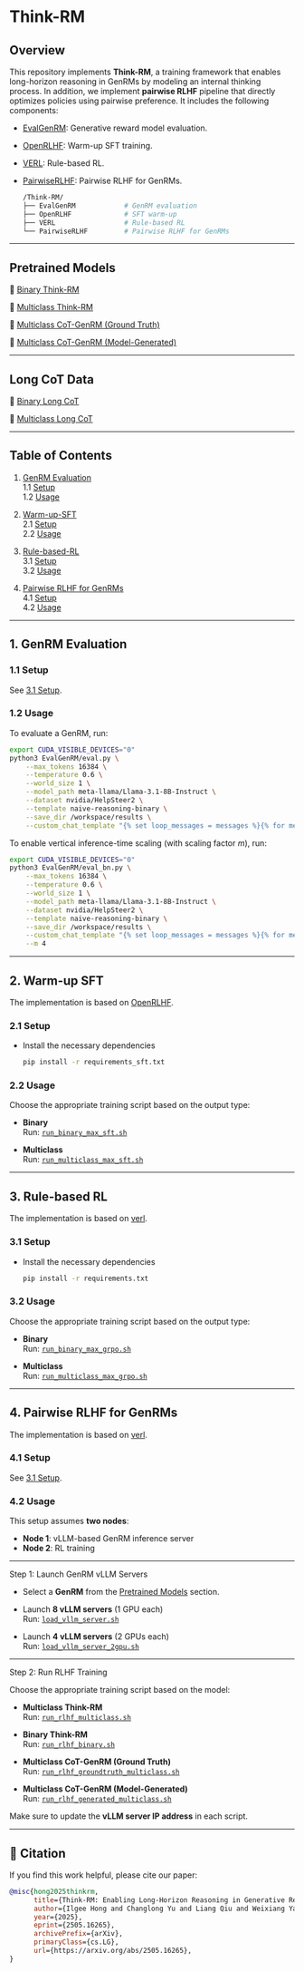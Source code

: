 # Think-RM

## Overview

This repository implements **Think-RM**, a training framework that enables long-horizon reasoning in GenRMs by modeling an internal thinking process. In addition, we implement **pairwise RLHF** pipeline that directly optimizes policies using pairwise preference. It includes the following components:

- [EvalGenRM](./EvalGenRM): Generative reward model evaluation.
- [OpenRLHF](./OpenRLHF): Warm-up SFT training.
- [VERL](./VERL): Rule-based RL.
- [PairwiseRLHF](./PairwiseRLHF): Pairwise RLHF for GenRMs.

  ```bash
  /Think-RM/
  ├── EvalGenRM            # GenRM evaluation
  ├── OpenRLHF             # SFT warm-up
  ├── VERL                 # Rule-based RL
  └── PairwiseRLHF         # Pairwise RLHF for GenRMs
  ```

---

## Pretrained Models

🧠 [Binary Think-RM](https://huggingface.co/ilgee/hs2-naive-binary-max-ep5-lr1e-5-grpo-ep1-lr2e-6-kl1e-4-rollout512-v0)

🧠 [Multiclass Think-RM](https://huggingface.co/ilgee/hs2-naive-multiclass-min-ep5-lr5e-6-grpo-ep2-lr2e-6-kl1e-4-rollout512-half-v0)

🧠 [Multiclass CoT-GenRM (Ground Truth)](https://huggingface.co/ilgee/groundtruth-multiclass-ep5-lr1e-5)

🧠 [Multiclass CoT-GenRM (Model-Generated)](https://huggingface.co/ilgee/generated-multiclass-ep10-lr5e-6)

---

## Long CoT Data

📄 [Binary Long CoT](https://huggingface.co/datasets/ilgee/hs2-naive-reasoning-binary-max)

📄 [Multiclass Long CoT](https://huggingface.co/datasets/ilgee/hs2-naive-reasoning-multiclass-max)

---

## Table of Contents

1. [GenRM Evaluation](#1-genrm-evaluation)  
   1.1 [Setup](#11-setup)  
   1.2 [Usage](#12-usage)
   
2. [Warm-up-SFT](#2-warm-up-sft)  
   2.1 [Setup](#21-setup)  
   2.2 [Usage](#22-usage)
   
3. [Rule-based-RL](#3-rule-based-rl)  
   3.1 [Setup](#31-setup)  
   3.2 [Usage](#32-usage)
   
4. [Pairwise RLHF for GenRMs](#4-pairwise-rlhf-for-genrms)  
   4.1 [Setup](#41-setup)  
   4.2 [Usage](#42-usage)

---

## 1. GenRM Evaluation

### 1.1 Setup
See [3.1 Setup](#31-setup).

### 1.2 Usage

To evaluate a GenRM, run:

```bash
export CUDA_VISIBLE_DEVICES="0"
python3 EvalGenRM/eval.py \
    --max_tokens 16384 \
    --temperature 0.6 \
    --world_size 1 \
    --model_path meta-llama/Llama-3.1-8B-Instruct \
    --dataset nvidia/HelpSteer2 \
    --template naive-reasoning-binary \
    --save_dir /workspace/results \
    --custom_chat_template "{% set loop_messages = messages %}{% for message in loop_messages %}{% set content = '<|start_header_id|>' + message['role'] + '<|end_header_id|>\n\n'+ message['content'] | trim + '<|eot_id|>' %}{% if loop.index0 == 0 %}{% set content = bos_token + content %}{% endif %}{{ content }}{% endfor %}{% if add_generation_prompt %}{{ '<|start_header_id|>assistant<|end_header_id|>\n\n<think>\n' }}{% endif %}"
```

To enable vertical inference-time scaling (with scaling factor $m$), run:

```bash
export CUDA_VISIBLE_DEVICES="0"
python3 EvalGenRM/eval_bn.py \
    --max_tokens 16384 \
    --temperature 0.6 \
    --world_size 1 \
    --model_path meta-llama/Llama-3.1-8B-Instruct \
    --dataset nvidia/HelpSteer2 \
    --template naive-reasoning-binary \
    --save_dir /workspace/results \
    --custom_chat_template "{% set loop_messages = messages %}{% for message in loop_messages %}{% set content = '<|start_header_id|>' + message['role'] + '<|end_header_id|>\n\n'+ message['content'] | trim + '<|eot_id|>' %}{% if loop.index0 == 0 %}{% set content = bos_token + content %}{% endif %}{{ content }}{% endfor %}{% if add_generation_prompt %}{{ '<|start_header_id|>assistant<|end_header_id|>\n\n<think>\n' }}{% endif %}" \
    --m 4
```

---

## 2. Warm-up SFT

The implementation is based on [OpenRLHF](https://github.com/OpenRLHF/OpenRLHF).

### 2.1 Setup
- Install the necessary dependencies 
  ```bash
  pip install -r requirements_sft.txt
  ```

### 2.2 Usage

Choose the appropriate training script based on the output type:

- **Binary**  
  Run: [`run_binary_max_sft.sh`](OpenRLHF/run_binary_max_sft.sh)

- **Multiclass**  
  Run: [`run_multiclass_max_sft.sh`](OpenRLHF/run_multiclass_max_sft.sh)

---

## 3. Rule-based RL

The implementation is based on [verl](https://github.com/volcengine/verl).

### 3.1 Setup
- Install the necessary dependencies 
  ```bash
  pip install -r requirements.txt
  ```

### 3.2 Usage

Choose the appropriate training script based on the output type:

- **Binary**  
  Run: [`run_binary_max_grpo.sh`](VERL/examples/grpo_trainer/think-rm/run_binary_max_grpo.sh)

- **Multiclass**  
  Run: [`run_multiclass_max_grpo.sh`](VERL/examples/grpo_trainer/think-rm/run_multiclass_max_grpo.sh)


<!-- - Use the following Docker image:

  ```bash
  684288478426.dkr.ecr.us-east-1.amazonaws.com/nemo-nile-runner:verl-greenland2
  ```
-->
---


## 4. Pairwise RLHF for GenRMs

The implementation is based on [verl](https://github.com/volcengine/verl).

### 4.1 Setup
See [3.1 Setup](#31-setup).

### 4.2 Usage

This setup assumes **two nodes**:

- **Node 1**: vLLM-based GenRM inference server
- **Node 2**: RL training  

---

Step 1: Launch GenRM vLLM Servers

- Select a **GenRM** from the [Pretrained Models](#pretrained-models) section.

- Launch **8 vLLM servers** (1 GPU each)  
  Run: [`load_vllm_server.sh`](PairwiseRLHF/load_vllm_server.sh)

- Launch **4 vLLM servers** (2 GPUs each)  
  Run: [`load_vllm_server_2gpu.sh`](PairwiseRLHF/load_vllm_server_2gpu.sh)

<!--
⚠️ Note

Use the **2-GPU script** if you're using `max_tokens=4096`.
-->

---

Step 2: Run RLHF Training

Choose the appropriate training script based on the model:

- **Multiclass Think-RM**  
  Run: [`run_rlhf_multiclass.sh`](PairwiseRLHF/examples/grpo_trainer/pairwise_rlhf/run_rlhf_multiclass.sh)

- **Binary Think-RM**  
  Run: [`run_rlhf_binary.sh`](PairwiseRLHF/examples/grpo_trainer/pairwise_rlhf/run_rlhf_binary.sh)

- **Multiclass CoT-GenRM (Ground Truth)**  
  Run: [`run_rlhf_groundtruth_multiclass.sh`](PairwiseRLHF/examples/grpo_trainer/pairwise_rlhf/run_rlhf_groundtruth_multiclass.sh)

- **Multiclass CoT-GenRM (Model-Generated)**  
  Run: [`run_rlhf_generated_multiclass.sh`](PairwiseRLHF/examples/grpo_trainer/pairwise_rlhf/run_rlhf_generated_multiclass.sh)

Make sure to update the **vLLM server IP address** in each script.

---

<!--⚙️ **Before running any script:**
- Make sure to add your **HF token** and **wandb API key** in the script.
- Alternatively, you can disable `wandb` logging if not needed.-->



## 📄 Citation

If you find this work helpful, please cite our paper:
```bibtex
@misc{hong2025thinkrm,
      title={Think-RM: Enabling Long-Horizon Reasoning in Generative Reward Models}, 
      author={Ilgee Hong and Changlong Yu and Liang Qiu and Weixiang Yan and Zhenghao Xu and Haoming Jiang and Qingru Zhang and Qin Lu and Xin Liu and Chao Zhang and Tuo Zhao},
      year={2025},
      eprint={2505.16265},
      archivePrefix={arXiv},
      primaryClass={cs.LG},
      url={https://arxiv.org/abs/2505.16265}, 
}
```
